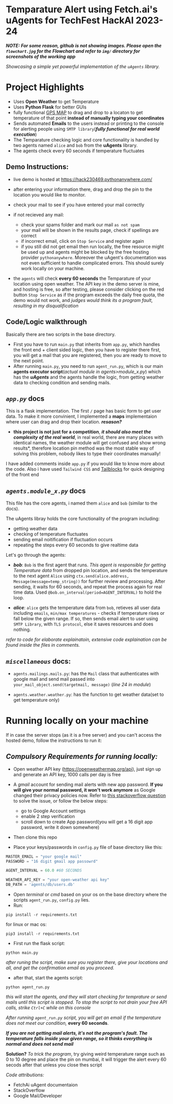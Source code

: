 
# Temparature Alert using Fetch.ai's uAgents for TechFest HackAI 2023-24

***NOTE: For some reason, github is not showing images. Please open the `flowchart.jpg` for the Flowchart and refer to `img/` directory for screenshots of the working app***

*Showcasing a simple yet powerful implementation of the `uAgents` library.*

# Project Highlights
- Uses **Open Weather** to get Temperature
- Uses **Python Flask** for better GUIs
- fully functional [GPS MAP](https://www.openstreetmap.org/copyright) to drag and drop to a locaton to get temperature of that point **instead of manually typing your coordinates**
- Sends automated **Emails** to the users instead or printing to the console for alerting people using `SMTP library`(***fully functional for real world execution***)
- The Temparature checking logic and core functionality is handled by two agents named `alice` and `bob` from the **uAgents** library.
- The agents check every 60 seconds if temperature fluctuates




## Demo Instructions:
- live demo is hosted at https://hack230469.pythonanywhere.com/
- after entering your information there, drag and drop the pin to the location you would like to monitor.
- check your mail to see if you have entered your mail correctly
- if not recieved any mail:
    - check your spams folder and mark our mail `as not spam`
    - your mail will be shown in the results page, check if spellings are correct
    - if incorrect email, click on `Stop Service` and register again
    - if you still did not get email then run locally, the free resource might be used up and agents might be blocked by the free hosting provider `pythonanywhere`. Moreover the uAgent's documentation was not even sufficient to handle complicated errors. This should surely work locally on your machine.

- the `agents` will check **every 60 seconds** the Temparature of your location using open weather. The API key in the demo server is mine, and hosting is free, so after testing, please consider clicking on the red button `Stop Service` as if the program exceeds the daily free quota, the demo would not work, and *judges would think its a program fault, resulting in my disqualification*




**Code/Logic walkthrough**
-
Basically there are two scripts in the base directory. 
- First you have to run `main.py` that inherits from `app.py`, which handles the front end + client sided logic, then you have to register there first, you will get a mail that you are registered, then you are ready to move to the next point.
- After running `main.py`, you need to run `agent_run.py`, which is our main **agents executor script**(*actual module in agents>module_x.py*) which has the ***uAgents*** and the agents handle the logic, from getting weather data to checking condition and sending mails.

***`app.py`*** docs
-
This is a flask  implementation. The first `/` page has basic form to get user data. To make it more convinient, I implemented a **maps** implementaion where user can drag and drop their location.
***resason?***
- **this project is not just for a competition**, ***it should also meet the complexity of the real world***, in real world, there are many places with identical names, the weather module will get confused and show wrong results*, therefore location pin method was the most stable way of solving this problem, nobody likes to type their coordinates manually!

I have added comments inside `app.py` if you would like to know more about the code. Also i have used `Tailwind CSS` and [Tailblocks](https://tailblocks.cc/) for quick designing of the front end


***`agents.module_x.py`*** docs
-

This file has the core agents, i named them `alice` and `bob` (similar to the docs). 

The uAgents libray holds the core functionality of the program including:
- getting weather data
- checking of temperature fluctuates
- sending email noitification if fluctuation occurs
- repeating the steps every 60 seconds to give realtime data

Let's go through the agents:
- ***bob***: `Bob` is the first agent that runs. *This agent is responsible for getting Temperature data* from dropped pin location, and sends the temperature to the next agent `Alice` using `ctx.send(alice.address, Message(message=temp_string))` for further review and processing. After sending, it waits for 60 seconds, and repeat the process again for real time data. Used `@bob.on_interval(period=AGENT_INTERVAL)` to hold the loop. 

- ***alice***: `alice` gets the temperature data from `bob`, retieves all user data including `emails`, `min/max temperatures` - checks if temperature rises or fall below the given range. If so, then sends email alert to user using `SMTP Library`, with `TLS protocol`, else it saves resources and does nothing.

*refer to code for elaborate explainatoin, extensive code explaination can be found inside the files in comments.*

***`miscellaneous`*** docs:
-
- `agents.mailings.mails.py`: has the `Mail` class that authenticates with google mail and send mail passed into `your_mail_object.send(targetmail, message)` (*line 24 in module*)

- `agents.weather.weather.py`: has the function to get weather data(set to get temperature only)




# Running locally on your machine
If in case the server stops (as it is a free server) and you can't access the hosted demo, follow the instructions to run it:

*Compulsory Requirements for running locally:*
-
- Open weather API key (https://openweathermap.org/api), just sign up and generate an API key, 1000 calls per day is free
- A *gmail* account for sending mail alerts with new app password. **If you will give your normal password, it won't work anymore** as Google changed their privacy policies now. Refer to [this stackoverflow question](https://stackoverflow.com/questions/73136764/python-cannot-send-email-from-gmail-account-with-smtp) to solve the issue, or follow the below steps:
    - go to Google Account settings
    - enable 2 step verification
    - scroll down to create App password(you will get a 16 digit app password, write it down somewhere)




- Then clone this repo
- Place your keys/passwords in `config.py` file of base directory like this:
```python
MASTER_EMAIL = "your google mail"
PASSWORD = "16 digit gmail app passowrd"

AGENT_INTERVAL = 60.0 #60 SECONDS

WEATHER_API_KEY = "your open-weather api key"
DB_PATH = 'agents/db/users.db'


```

- Open *terminal* or *cmd* based on your os on the base directory where the scripts `agent_run.py`, `config.py` lies.
- Run: 
```
pip install -r requirements.txt
``` 
for linux or mac os:
```
pip3 install -r requirements.txt
```

- First run the flask script:
```
python main.py
```
*after runing the script, make sure you register there, give your locations and all, and get the confirmation email as you proceed.*

- after that, start the agents script:
```
python agent_run.py
```
*this will start the agents, and they will start checking for temprature or send mails until this script is stopped. To stop the script to not drain your free API calls, strike `Ctrl+C` while on this console*

*After running `agent_run.py` script, you will get an email if the temperature does not meet our condition,* **every 60 seconds**.

***If you are not getting mail alerts, it's not the program's fault. The temperature falls inside your given range, so it thinks everything is normal and does not send mail***

**Solution?** *To trick the program*, try giving weird temperature range such as 0 to 10 degree and place the pin on mumbai, it will trigger the alert every 60 secods after that unless you close thes script

 
*Code attributions:*
- FetchAi uAgent documentaion
- StackOverflow
- Google Mail/Developer
  
